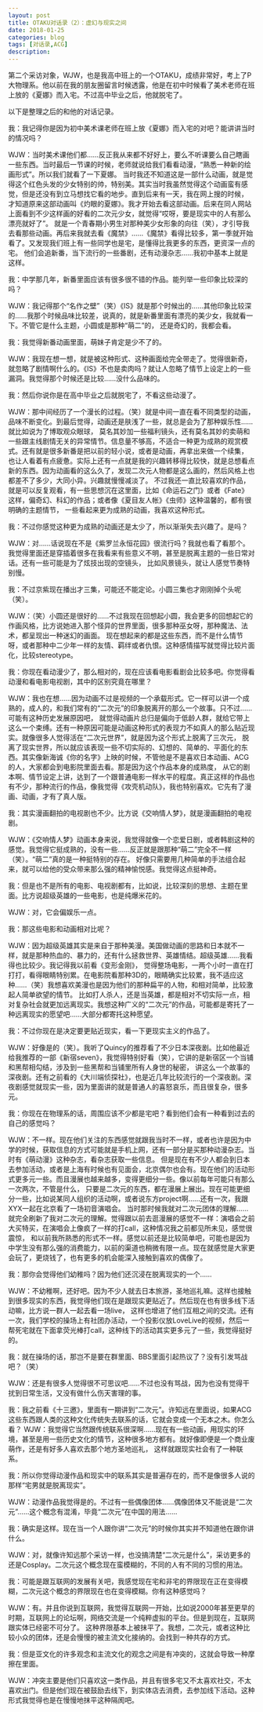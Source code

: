 ```yaml
---
layout: post
title: OTAKU对话录（2）：虚幻与现实之间
date: 2018-01-25
categories: blog
tags: [对话录,ACG]
description: 
---
```



第二个采访对象，WJW，也是我高中班上的一个OTAKU，成绩非常好，考上了P大物理系。他以前在我的朋友圈留言时候透露，他是在初中时候看了美术老师在班上放的《夏娜》而入宅。不过高中毕业之后，他就脱宅了。

以下是整理之后的和他的对话记录。

我：我记得你是因为初中美术课老师在班上放《夏娜》而入宅的对吧？能讲讲当时的情况吗？

WJW：当时美术课他们都……反正我从来都不好好上，要么不听课要么自己瞎画一些东西。当时最后一节课的时候，老师就说给我们看看动漫，“熟悉一种新的绘画形式”。所以我们就看了一下夏娜。
当时我还不知道这是一部什么动画，就是觉得这个红色头发的少女特别的帅，特别美。其实当时我虽然觉得这个动画蛮有感觉，但是还没有到立马想找它看的地步。直到后来有一天，我在网上搜的时候，
才知道原来这部动画叫《灼眼的夏娜》。我才开始去看这部动画。后来在同人网站上面看到不少这样画的好看的二次元少女，就觉得“哎呀，要是现实中的人有那么漂亮就好了”。
就是一个青春期小男生对那种美少女形象的向往（笑），才引导我去看那些动画。再后来我就去看《魔禁》……《魔禁》看得比较多，第一季就开始看了。又发现我们班上有一些同学也是宅，是懂得比我更多的东西，更资深一点的宅。
他们会追新番，当下流行的一些番剧，还有动漫杂志……我初中基本上就是这样。

我：中学那几年，新番里面应该有很多很不错的作品。能列举一些印象比较深的吗？

WJW：我记得那个“名作之壁”（笑）《IS》就是那个时候出的……其他印象比较深的……我那个时候品味比较差，说真的，就是新番里面有漂亮的美少女，我就看一下。不管它是什么主题，小圆或是那种“萌二”的，
还是奇幻的，我都会看。

我：我觉得新番动画里面，萌妹子肯定是少不了的。

WJW：我现在想一想，就是被这种形式、这种画面给完全带走了。觉得很新奇，就忽略了剧情啊什么的。《IS》不也是卖肉吗？就让人忽略了情节上设定上的一些漏洞。我觉得那个时候还是比较……没什么品味的。

我：然后你说你是在高中毕业之后就脱宅了，不看这些动漫了。

WJW：那中间经历了一个漫长的过程。（笑）就是中间一直在看不同类型的动画，品味不断变化。到最后觉得，动画还是肤浅了一些，就总是会为了那种娱乐性……就比如说为了博取观众眼球，
莫名其妙加一些福利镜头，还有莫名其妙的卖萌和一些跟主线剧情无关的异常情节。信息量不够高，不适合一种更为成熟的观赏模式。还有就是很多新番是把以前的轻小说，或者是动画，再拿出来做一个续集，
也让人看着有点疲惫。实际上还有一点就是我的兴趣转移得比较快，就是总想看点新的东西。因为动画看的这么久了，发现二次元人物都是这么画的，然后风格上也都差不了多少，大同小异。兴趣就慢慢减淡了。
不过我还一直比较喜欢的作品，就是可以反复观看，有一些思想沉在这里面，比如《命运石之门》或者《Fate》这样，偏奇幻、科幻的作品；或者像《夏目友人帐》《虫师》这种温馨的，都有很明确的主题情节，
一些看起来更为成熟的动画，我喜欢这种形式。

我：不过你感觉这种更为成熟的动画还是太少了，所以渐渐失去兴趣了。是吗？

WJW：对……话说现在不是《紫罗兰永恒花园》很流行吗？我就也看了看那个。我觉得里面还是穿插着很多在我看来有些意义不明，甚至是脱离主题的一些日常对话。还有一些可能是为了炫技出现的空镜头，
比如风景镜头，就让人感觉节奏特别慢。

我：不过京紫现在播出才三集，可能还不能定论。小圆三集也才刚刚掉个头呢（笑）。

WJW：（笑）小圆还是很好的……不过我现在回想起小圆，我会更多的回想起它的作画风格，比方说她进入那个怪异的世界里面，很多那种巫女呀，那种魔法、法术，都呈现出一种迷幻的画面。
现在想起来的都是这些东西，而不是什么情节呀，或者那种中二少年一样的友情、羁绊或者仇恨。这种感情描写就觉得比较片面化，比较stereotype。

我：你现在看动漫少了，那么相对的，现在应该看电影看剧会比较多吧。你觉得看动漫和看电影电视剧，其中的区别究竟在哪里？

WJW：我也在想……因为动画不过是视频的一个承载形式。它一样可以讲一个成熟的，成人的，和我们常有的“二次元”的印象脱离开的那么一个故事。只不过……可能有这种历史发展原因吧，
就觉得动画片总归是偏向于低龄人群，就给它带上这么一个束缚。还有一种原因可能是动画这种形式的表现力不如真人的那么贴近现实。就像很多人觉得活在“二次元世界”，就是因为这个形式上脱离了三次元，
脱离了现实世界，所以就应该表现一些不切实际的、幻想的、简单的、平面化的东西。其实像新海诚《你的名字》上映的时候，不管他是不是喜欢日本动画、ACG的人，大家都会到电影院里面去看。那是因为这个作品本身的成熟度，
从它的剧本啊、情节设定上讲，达到了一个跟普通电影一样水平的程度。真正这样的作品也有不少，那种流行的作品，像我觉得《攻壳机动队》，我也特别喜欢。它先有了漫画、动画，才有了真人版。

我：其实漫画翻拍的电视剧也不少。比方说《交响情人梦》，就是漫画翻拍的电视剧。

WJW：《交响情人梦》动画本身来说，我觉得就像一个恋爱日剧，或者韩剧这种的感觉。我觉得它挺成熟的，没有一些……反正就是跟那种“萌二”完全不一样（笑）。“萌二”真的是一种挺特别的存在。
好像只需要用几种简单的手法组合起来，就可以给他的受众带来那么强的精神愉悦感。我觉得这点挺神奇。

我：但是也不是所有的电影、电视剧都有，比如说，比较深刻的思想、主题在里面。比方说超级英雄的一些电影，也是纯爆米花的。

WJW：对，它会偏娱乐一点。

我：那这些电影和动画相对比呢？

WJW：因为超级英雄其实是来自于那种美漫。美国做动画的思路和日本就不一样，就是那种热血的、暴力的，还有什么拯救世界、英雄情结。超级英雄……我看得也比较少。我记得我以前看《变形金刚》，
觉得整场电影，一两个小时一直在打打打，看得眼睛特别累。在电影院看那种3D的，眼睛确实比较累，我不适应这种……（笑）我想喜欢美漫也是因为他们的那种扁平的人物，和相对简单，比较激起人简单欲望的情节。
比如打人杀人，还是当英雄，都是相对不切实际一点，相对复杂社会就更加远离现实。我想这种广义的“二次元”的作品，可能都是寄托了一种远离现实的愿望吧……大部分都寄托这种愿望。

我：不过你现在是决定要更贴近现实，看一下更现实主义的作品了。

WJW：好像是的（笑）。我听了Quincy的推荐看了不少日本深夜剧。比如他最近给我推荐的一部《新宿seven》，我觉得特别好看（笑），它讲的是新宿区一个当铺和黑帮相勾结，涉及到一些黑帮和当铺里所有人身世的秘密，
讲这么一个故事的深夜剧。还有之前看的《大川端侦探社》，也是近几年比较流行的一个深夜剧。深夜剧感觉就现实一些，因为里面讲的就是普通人的喜怒哀乐，而且很复杂，很多元。

我：你现在在物理系的话，周围应该不少都是宅吧？看到他们会有一种看到过去的自己的感觉吗？

WJW：不一样。现在他们关注的东西感觉就跟我当时不一样，或者也许是因为中学的时候，获取信息的方式可能就是手机上网，还有一部分是买那种动漫杂志。当时有《萌动漫》这种杂志，看杂志获取一些信息。
但是现在有不少人都会到日本去参加活动，或者是上海有时候也有见面会，北京偶尔也会有。现在他们的活动形式更多元一些。而且漫展也越来越多，变得更细分一些。像以前每年可能只有那么一次两次，不管是什么，
只要是二次元的东西，都在漫展上展出。现在可能更细分一些，比如说某同人组织的活动啊，或者说东方project啊……还有一次，我跟XYX一起在北京看了一场初音演唱会。
当时那时候我就对二次元团体的理解……就完全刷新了我对二次元的理解。觉得跟以前去逛漫展的感觉不一样：演唱会之前大买特买，在演唱会上像疯了一样的打call，这种情况我之前都见所未见，感觉很震惊，
和以前我所熟悉的形式不一样。感觉以前还是比较简单吧，可能也是因为中学生没有那么强的消费能力，以前的渠道也稍微有限一点。现在就感觉是大家更会玩了，更烧钱了，也有更多的机会能深入接触到喜欢的偶像了。

我：那你会觉得他们幼稚吗？因为他们还沉浸在脱离现实的一个……

WJW：不幼稚啊，还好吧。因为不少人就去日本旅游，圣地巡礼嘛。这样也接触到很多现实的东西，我觉得他们现在是跟现实更贴近了。然后现在也有很多线下活动嘛，比方说一群人一起去看一场live，
这样也增进了他们互相之间的交流。还有一次，我们学校的操场上有社团办活动，一个投影仪放LoveLive的视频，然后一帮死宅就在下面拿荧光棒打call，这种线下的活动其实更多元了一些，我觉得挺好的。

我：就在操场的话，那岂不是要在群里面、BBS里面引起热议了？没有引发骂战吧？（笑）

WJW：还是有很多人觉得很不可思议吧……不过也没有骂战，因为也没有觉得干扰到日常生活，又没有做什么伤天害理的事。

我：我之前看《十三邀》，里面有一期讲到“二次元”。许知远在里面说，如果ACG这些东西跟人类的这种文化传统失去联系的话，它就会变成一个无本之木。你怎么看？
WJW：我觉得它当然跟传统联系很深啊……现在有一些动画，用现实的环境，甚至是用一些历史文化的情节，这种很多地方都有。就好像即便是一个商业废萌作，还是有好多人喜欢去那个地方圣地巡礼，
这样就跟现实社会有了一种联系。

我：所以你觉得动漫作品和现实中的联系其实是普遍存在的，而不是像很多人说的那样“宅男就是脱离现实”。

WJW：动漫作品我觉得是的。不过有一些偶像团体……偶像团体又不能说是“二次元”……这个概念有混淆，毕竟“二次元”在中国的用法……

我：确实是这样。现在当一个人跟你讲“二次元”的时候你其实并不知道他在跟你讲什么。

WJW：对，就像许知远那个采访一样，也没搞清楚“二次元是什么”，采访更多的还是Cosplay。二次元这个概念现在蛮模糊的，不同的人有不同的习惯的用法。

我：可能是跟互联网的发展有关吧，我感觉现在宅和非宅的界限现在正在变得模糊，二次元这个概念的界限现在也在变得模糊。你有这种感觉吗？

WJW：有。并且你说到互联网，我觉得互联网一开始，比如说2000年甚至更早的时期，互联网上的论坛啊，网络交流是一个纯粹虚拟的平台。但是到现在，互联网跟实体已经密不可分了。
这种界限基本上被抹平了。我想，二次元，或者这种比较小众的团体，还是会慢慢的被主流文化接纳的。会找到一种共存的方式。

我：但是亚文化的许多观念和主流文化的观念之间是有冲突的，这就会导致一种摩擦在里面。

WJW：冲突主要是他们只喜欢这一类作品，并且有很多宅又不太喜欢社交，不太喜欢出门。但是他们现在被鼓励去线下，到实体店去消费，去参加线下活动。这种形式我觉得也是在慢慢地抹平这种隔阂吧。







